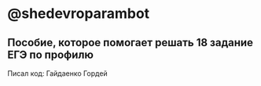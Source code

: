 # @shedevroparambot

## Пособие, которое помогает решать 18 задание ЕГЭ по профилю

Писал код: Гайдаенко Гордей